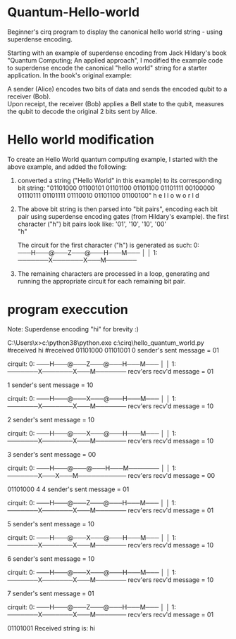 ﻿# Quantum-Hello-world
Beginner's cirq program to display the canonical hello world string - using superdense encoding.

Starting with an example of superdense encoding from Jack Hildary's book "Quantum Computing; An applied approach", I modified the example code to superdense encode the canonical "hello world" 
string for a starter application.  In the book's original example:
  
  A sender (Alice) encodes two bits of data and sends the encoded qubit to a receiver (Bob).  
  Upon receipt, the receiver (Bob) applies a Bell state to the qubit, measures the qubit to decode the original 2 bits sent by Alice.

# Hello world modification

To create an Hello World quantum computing example, I started with the above example, and added the following:

1) converted a string ("Hello World" in this example) to its corresponding bit string:
   "01101000 01100101 01101100 01101100 01101111 00100000 01110111 01101111 01110010 01101100 01100100"
       h        e         l       l        o                w          o       r       l         d

2) The above bit string is then parsed into "bit pairs", encoding each bit pair using superdense encoding gates (from Hildary's example). the first character ("h") bit pairs look like:
   '01', '10', '10', '00'  
           "h"
   
   The circuit for the first character ("h") is generated as such:
   0: ───H───@───Z───@───H───M───
             │       │
   1: ───────X───────X───M───────

3) The remaining characters are processed in a loop, generating and running the appropriate circuit for each remaining bit pair.

# program execcution

Note:  Superdense encoding "hi" for brevity :)

C:\Users\x>c:\python38\python.exe  c:\cirq\hello_quantum_world.py
#received hi
#received 01101000 01101001
0
sender's sent message = 01

cirquit:
0: ───H───@───Z───@───H───M───
          │       │
1: ───────X───────X───M───────
recv'ers recv'd message = 01


1
sender's sent message = 10

cirquit:
0: ───H───@───X───@───H───M───
          │       │
1: ───────X───────X───M───────
recv'ers recv'd message = 10


2
sender's sent message = 10

cirquit:
0: ───H───@───X───@───H───M───
          │       │
1: ───────X───────X───M───────
recv'ers recv'd message = 10


3
sender's sent message = 00

cirquit:
0: ───H───@───@───H───M───────
          │   │
1: ───────X───X───M───────────
recv'ers recv'd message = 00


01101000
4
4
sender's sent message = 01

cirquit:
0: ───H───@───Z───@───H───M───
          │       │
1: ───────X───────X───M───────
recv'ers recv'd message = 01


5
sender's sent message = 10

cirquit:
0: ───H───@───X───@───H───M───
          │       │
1: ───────X───────X───M───────
recv'ers recv'd message = 10


6
sender's sent message = 10

cirquit:
0: ───H───@───X───@───H───M───
          │       │
1: ───────X───────X───M───────
recv'ers recv'd message = 10


7
sender's sent message = 01

cirquit:
0: ───H───@───Z───@───H───M───
          │       │
1: ───────X───────X───M───────
recv'ers recv'd message = 01


01101001
Received string is: hi